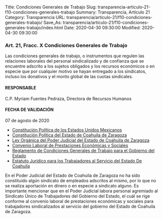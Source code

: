 Title: Condiciones Generales de Trabajo
Slug: transparencia-articulo-21-f10-condiciones-generales-trabajo
Summary: Transparencia, Artículo 21
Category: Transparencia
URL: transparencia/articulo-21/f10-condiciones-generales-trabajo/
Save_As: transparencia/articulo-21/f10-condiciones-generales-trabajo/index.html
Date: 2020-04-30 09:30:00
Modified: 2020-04-30 09:30:00


### Art. 21, Fracc. X Condiciones Generales de Trabajo

Las condiciones generales de trabajo, o instrumentos que regulen las relaciones laborales del personal sindicalizado y de confianza que se encuentre adscrito a los sujetos obligados y los recursos económicos o en especie que por cualquier motivo se hayan entregado a los sindicatos, incluso los donativos y el monto global de las cuotas sindicales.

#### RESPONSABLE

C.P. Myriam Fuentes Pedraza, Directora de Recursos Humanos

#### FECHA DE VALIDACIÓN

07 de agosto de 2020


* [Constitución Política de los Estados Unidos Mexicanos](http://www.diputados.gob.mx/LeyesBiblio/pdf/1_080520.pdf)
* [Constitución Política del Estado de Coahuila de Zaragoza](http://congresocoahuila.gob.mx/transparencia/03/Leyes_Coahuila/coa01.pdf)
* [Ley Orgánica del Poder Judicial del Estado de Coahuila de Zaragoza](http://congresocoahuila.gob.mx/transparencia/03/Leyes_Coahuila/coa61.pdf)
* [Convenio Laboral de Prestaciones Económicas y Sociales](http://www.sefincoahuila.gob.mx/contenido/docs/ipm/VERDE/VC110b-conveniolaboral%20(1).pdf)
* [Reglamento de Condiciones Generales de Trabajo para el Gobierno del Estado](https://storage.googleapis.com/pjecz-gob-mx/Transparencia%20TCA/Art%C3%ADculo%2021/F10%20Condiciones%20Generales%20de%20Trabajo/02%20Reglamento%20de%20Condiciones%20Generales%20de%20Trabajo%20para%20el%20Gobierno%20del%20Estado.pdf)
* [Estatuto Jurídico para los Trabajadores al Servicio del Estado De Coahuila](https://storage.googleapis.com/pjecz-gob-mx/Transparencia%20TCA/Art%C3%ADculo%2021/F10%20Condiciones%20Generales%20de%20Trabajo/03%20Estatuto%20Jur%C3%ADdico%20para%20los%20trabajadores%20al%20servicio%20del%20Estado%20de%20Coahuila.pdf)


En el Poder Judicial del Estado de Coahuila de Zaragoza no ha sido constituido algún sindicato de empleados adscritos al mismo, por lo que no se realiza aportación en dinero o en especie a sindicato alguno. Es importante mencionar que en el Poder Judicial labora personal agremiado al Sindicato Único de Trabajadores del Gobierno del Estado, el cuál se rige conforme al convenio laboral de prestaciones económicas y sociales para trabajadores sindicalizados al servicio del gobierno del Estado de Coahuila de Zaragoza.




